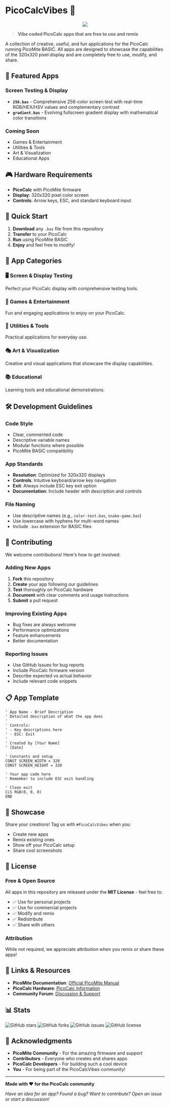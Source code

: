 # PicoCalcVibes 🎯

<p align="center">
  <img src="https://github.com/IamUSER/PicoCalcVibes/blob/main/PCVibes.png?raw=true">
<br>

> **Vibe coded PicoCalc apps that are free to use and remix**

A collection of creative, useful, and fun applications for the PicoCalc running PicoMite BASIC. All apps are designed to showcase the capabilities of the 320x320 pixel display and are completely free to use, modify, and share.

## 🚀 Featured Apps

### Screen Testing & Display
- **`256.bas`** - Comprehensive 256-color screen test with real-time RGB/HEX/HSV values and complementary contrast
- **`gradient.bas`** - Evolving fullscreen gradient display with mathematical color transitions

### Coming Soon
- Games & Entertainment
- Utilities & Tools
- Art & Visualization
- Educational Apps

## 🎮 Hardware Requirements

- **PicoCalc** with PicoMite firmware
- **Display**: 320x320 pixel color screen
- **Controls**: Arrow keys, ESC, and standard keyboard input

## 📱 Quick Start

1. **Download** any `.bas` file from this repository
2. **Transfer** to your PicoCalc
3. **Run** using PicoMite BASIC
4. **Enjoy** and feel free to modify!

## 🎨 App Categories

### 🖥️ Screen & Display Testing
Perfect your PicoCalc display with comprehensive testing tools.

### 🎲 Games & Entertainment
Fun and engaging applications to enjoy on your PicoCalc.

### 🔧 Utilities & Tools
Practical applications for everyday use.

### 🎭 Art & Visualization
Creative and visual applications that showcase the display capabilities.

### 📚 Educational
Learning tools and educational demonstrations.

## 🛠️ Development Guidelines

### Code Style
- Clear, commented code
- Descriptive variable names
- Modular functions where possible
- PicoMite BASIC compatibility

### App Standards
- **Resolution**: Optimized for 320x320 displays
- **Controls**: Intuitive keyboard/arrow key navigation
- **Exit**: Always include ESC key exit option
- **Documentation**: Include header with description and controls

### File Naming
- Use descriptive names (e.g., `color-test.bas`, `snake-game.bas`)
- Use lowercase with hyphens for multi-word names
- Include `.bas` extension for BASIC files

## 🤝 Contributing

We welcome contributions! Here's how to get involved:

### Adding New Apps
1. **Fork** this repository
2. **Create** your app following our guidelines
3. **Test** thoroughly on PicoCalc hardware
4. **Document** with clear comments and usage instructions
5. **Submit** a pull request

### Improving Existing Apps
- Bug fixes are always welcome
- Performance optimizations
- Feature enhancements
- Better documentation

### Reporting Issues
- Use GitHub Issues for bug reports
- Include PicoCalc firmware version
- Describe expected vs actual behavior
- Include relevant code snippets

## 📋 App Template

```basic
' App Name - Brief Description
' Detailed description of what the app does
'
' Controls:
' - Key descriptions here
' - ESC: Exit
'
' Created by [Your Name]
' [Date]

' Constants and setup
CONST SCREEN_WIDTH = 320
CONST SCREEN_HEIGHT = 320

' Your app code here
' Remember to include ESC exit handling

' Clean exit
CLS RGB(0, 0, 0)
END
```

## 🌟 Showcase

Share your creations! Tag us with `#PicoCalcVibes` when you:
- Create new apps
- Remix existing ones
- Show off your PicoCalc setup
- Share cool screenshots

## 📄 License

### Free & Open Source
All apps in this repository are released under the **MIT License** - feel free to:
- ✅ Use for personal projects
- ✅ Use for commercial projects  
- ✅ Modify and remix
- ✅ Redistribute
- ✅ Share with others

### Attribution
While not required, we appreciate attribution when you remix or share these apps!

## 🔗 Links & Resources

- **PicoMite Documentation**: [Official PicoMite Manual](https://geoffg.net/picomite.html)
- **PicoCalc Hardware**: [PicoCalc Information](https://example.com) <!-- Update with actual link -->
- **Community Forum**: [Discussion & Support](https://example.com) <!-- Update with actual link -->

## 📊 Stats

![GitHub stars](https://img.shields.io/github/stars/username/PicoCalcVibes?style=social)
![GitHub forks](https://img.shields.io/github/forks/username/PicoCalcVibes?style=social)
![GitHub issues](https://img.shields.io/github/issues/username/PicoCalcVibes)
![GitHub license](https://img.shields.io/github/license/username/PicoCalcVibes)

## 🙏 Acknowledgments

- **PicoMite Community** - For the amazing firmware and support
- **Contributors** - Everyone who creates and shares apps
- **PicoCalc Developers** - For building such a cool device
- **You** - For being part of the PicoCalcVibes community!

---

**Made with ❤️ for the PicoCalc community**

*Have an idea for an app? Found a bug? Want to contribute? Open an issue or start a discussion!*
